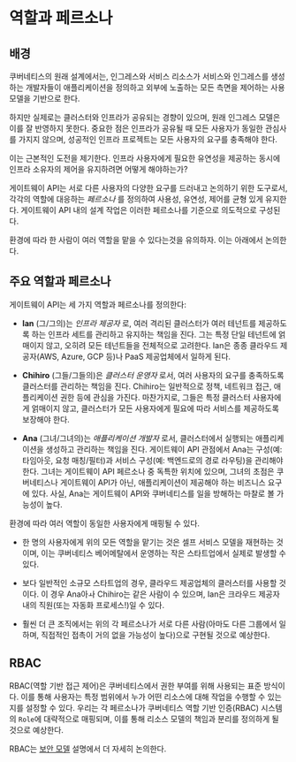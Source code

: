 # 역할과 페르소나

## 배경

쿠버네티스의 원래 설계에서는,
인그레스와 서비스 리소스가 서비스와 인그레스를 생성하는 개발자들이
애플리케이션을 정의하고 외부에 노출하는 모든 측면을 제어하는
사용 모델을 기반으로 한다.

하지만 실제로는 클러스터와 인프라가 공유되는 경향이 있으며,
원래 인그레스 모델은 이를 잘 반영하지 못한다.
중요한 점은 인프라가 공유될 때 모든 사용자가
동일한 관심사를 가지지 않으며,
성공적인 인프라 프로젝트는 모든 사용자의 요구를 충족해야 한다.

이는 근본적인 도전을 제기한다.
인프라 사용자에게 필요한 유연성을 제공하는 동시에
인프라 소유자의 제어을 유지하려면 어떻게 해야하는가?

게이트웨이 API는 서로 다른 사용자의
다양한 요구를 드러내고 논의하기 위한 도구로서,
각각의 역할에 대응하는 _페르소나_ 를 정의하여
사용성, 유연성, 제어를 균형 있게 유지한다.
게이트웨이 API 내의 설계 작업은 이러한 페르소나를 기준으로 의도적으로 구성된다.

환경에 따라 한 사람이 여러 역할을 맡을 수 있다는것을 유의하자.
이는 아래에서 논의한다.

## 주요 역할과 페르소나

게이트웨이 API는 세 가지 역할과 페르소나를 정의한다:

* **Ian**<a name="ian"></a> (그/그의)는 _인프라 제공자_ 로,
  여러 격리된 클러스터가 여러 테넌트를 제공하도록 하는
  인프라 세트를 관리하고 유지하는 책임을 진다. 그는
  특정 단일 테넌트에 얽매이지 않고, 오히려 모든 테넌트들을 전체적으로 고려한다.
  Ian은 종종 클라우드 제공자(AWS, Azure, GCP 등)나 PaaS 제공업체에서
  일하게 된다.

* **Chihiro**<a name="Chihiro"></a> (그들/그들의)은 _클러스터 운영자_ 로서,
  여러 사용자의 요구를 충족하도록 클러스터를 관리하는
  책임을 진다. Chihiro는 일반적으로 정책,
  네트워크 접근, 애플리케이션 권한 등에 관심을 가진다.
  마찬가지로, 그들은 특정 클러스터 사용자에게 얽매이지 않고, 클러스터가
  모든 사용자에게 필요에 따라 서비스를 제공하도록 보장해야 한다.

* **Ana**<a name="ana"></a> (그녀/그녀의)는 _애플리케이션 개발자_ 로서,
  클러스터에서 실행되는 애플리케이션을 생성하고 관리하는
  책임을 진다. 게이트웨이 API 관점에서 Ana는 구성(예: 타임아웃,
  요청 매칭/필터)과 서비스 구성(예: 백엔드로의 경로 라우팅)을 관리해야 한다.
  그녀는 게이트웨이 API 페르소나 중 독특한 위치에 있으며,
  그녀의 초점은 쿠버네티스나 게이트웨이 API가 아닌,
  애플리케이션이 제공해야 하는 비즈니스 요구에 있다.
  사실, Ana는 게이트웨이 API와 쿠버네티스를 일을 방해하는
  마찰로 볼 가능성이 높다.

환경에 따라 여러 역할이 동일한 사용자에게 매핑될 수 있다.

- 한 명의 사용자에게 위의 모든 역할을 맡기는 것은 셀프 서비스 모델을 재현하는 것이며,
  이는 쿠버네티스 베어메탈에서 운영하는 작은 스타트업에서 실제로 발생할 수 있다.

- 보다 일반적인 소규모 스타트업의 경우, 클라우드 제공업체의 클러스터를 사용할 것이다.
  이 경우 Ana아ㅘ Chihiro는 같은 사람이 수 있으며,
  Ian은 크라우드 제공자 내의 직원(또는 자동화 프로세스!)일 수 있다.

- 훨씬 더 큰 조직에서는 위의 각 페르소나가
  서로 다른 사람(아마도 다른 그룹에서 일하며,
  직접적인 접촉이 거의 없을 가능성이 높다)으로 구현될 것으로 예상한다.

## RBAC

RBAC(역할 기반 접근 제어)은 쿠버네티스에서 권한 부여를 위해 사용되는 표준 방식이다.
이를 통해 사용자는 특정 범위에서 누가 어떤 리소스에 대해 작업을 수행할 수 있는지를
설정할 수 있다.
우리는 각 페르소나가 쿠버네티스 역할 기반 인증(RBAC) 시스템의 `Role`에 대략적으로 매핑되며,
이를 통해 리소스 모델의 책임과 분리를 정의하게 될 것으로 예상한다.

RBAC는 [보안 모델] 설명에서 더 자세히 논의한다.

[보안 모델]: security-model.md#rbac
